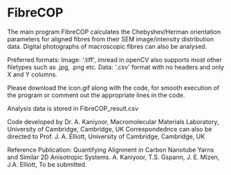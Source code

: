 # FibreCOP
The main program FibreCOP calculates the Chebyshev/Herman orientation parameters
for aligned fibres from their SEM image/intensity distribution data.
Digital photographs of macroscopic fibres can also be analysed.

Preferred formats:
Image: '.tiff', imread in openCV also supports most other filetypes such as
        .jpg, .png etc. 
Data: '.csv' format with no headers and only X and Y columns.

Please download the icon.gif along with the code, for smooth execution of the program
or comment out the appropriate lines in the code.

Analysis data is stored in FibreCOP_result.csv

Code developed by Dr. A. Kaniyoor, Macromolecular Materials Laboratory, University of Cambridge, Cambridge, UK
Correspondednce can also be directed to Prof. J. A. Elliott, University of Cambridge, Cambridge, UK

Reference Publication:
Quantifying Alignment in Carbon Nanotube Yarns and Similar 2D Anisotropic Systems. 
A. Kaniyoor, T.S. Gspann, J. E. Mizen, J.A. Elliott, To be submitted.

